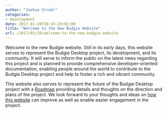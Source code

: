 ```yaml
---
author: "Joshua Strobl"
categories:
- development
date: 2017-01-20T18:43:25+02:00
title: "Welcome to the New Budgie Website"
url: /2017/01/20/welcome-to-the-new-budgie-website
---
```


Welcome to the new Budgie website. Still in its early days, this website serves to represent the Budgie Desktop project, its development, and its community. It will serve to inform the public 
on the latest news regarding this project and is planned to provide comprehensive developer-oriented documentation, enabling people around the world to contribute to the Budgie Desktop project and 
help to foster a rich and vibrant community.

This website also serves to represent the future of the Budgie Desktop project with a [Roadmap](/roadmap) providing details and thoughts on the direction and plans of the project. We look forward to your 
thoughts and ideas on [how this website](https://github.com/budgie-desktop/budgie-site) can improve as well as enable easier engagement in the project.